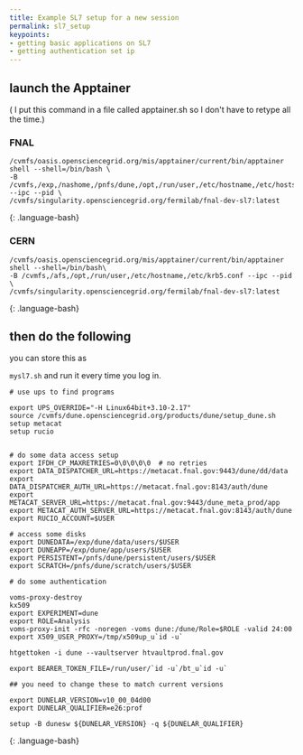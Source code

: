 ```yaml
---
title: Example SL7 setup for a new session
permalink: sl7_setup
keypoints:
- getting basic applications on SL7
- getting authentication set ip
--- 
```


## launch the Apptainer

( I put this command in a file called apptainer.sh so I don't have to retype all the time.)

###  FNAL

~~~
/cvmfs/oasis.opensciencegrid.org/mis/apptainer/current/bin/apptainer shell --shell=/bin/bash \
-B /cvmfs,/exp,/nashome,/pnfs/dune,/opt,/run/user,/etc/hostname,/etc/hosts,/etc/krb5.conf --ipc --pid \
/cvmfs/singularity.opensciencegrid.org/fermilab/fnal-dev-sl7:latest
~~~
{: .language-bash}
 
### CERN 

~~~
/cvmfs/oasis.opensciencegrid.org/mis/apptainer/current/bin/apptainer shell --shell=/bin/bash\
-B /cvmfs,/afs,/opt,/run/user,/etc/hostname,/etc/krb5.conf --ipc --pid \
/cvmfs/singularity.opensciencegrid.org/fermilab/fnal-dev-sl7:latest
~~~
{: .language-bash}


## then do the following 

you can store this as

`mysl7.sh` and run it every time you log in.  

~~~
# use ups to find programs

export UPS_OVERRIDE="-H Linux64bit+3.10-2.17"
source /cvmfs/dune.opensciencegrid.org/products/dune/setup_dune.sh
setup metacat
setup rucio


# do some data access setup
export IFDH_CP_MAXRETRIES=0\0\0\0\0  # no retries
export DATA_DISPATCHER_URL=https://metacat.fnal.gov:9443/dune/dd/data
export DATA_DISPATCHER_AUTH_URL=https://metacat.fnal.gov:8143/auth/dune
export METACAT_SERVER_URL=https://metacat.fnal.gov:9443/dune_meta_prod/app
export METACAT_AUTH_SERVER_URL=https://metacat.fnal.gov:8143/auth/dune
export RUCIO_ACCOUNT=$USER

# access some disks
export DUNEDATA=/exp/dune/data/users/$USER
export DUNEAPP=/exp/dune/app/users/$USER
export PERSISTENT=/pnfs/dune/persistent/users/$USER
export SCRATCH=/pnfs/dune/scratch/users/$USER

# do some authentication

voms-proxy-destroy
kx509
export EXPERIMENT=dune
export ROLE=Analysis
voms-proxy-init -rfc -noregen -voms dune:/dune/Role=$ROLE -valid 24:00
export X509_USER_PROXY=/tmp/x509up_u`id -u`

htgettoken -i dune --vaultserver htvaultprod.fnal.gov

export BEARER_TOKEN_FILE=/run/user/`id -u`/bt_u`id -u`

## you need to change these to match current versions

export DUNELAR_VERSION=v10_00_04d00
export DUNELAR_QUALIFIER=e26:prof

setup -B dunesw ${DUNELAR_VERSION} -q ${DUNELAR_QUALIFIER}
~~~
{: .language-bash}
